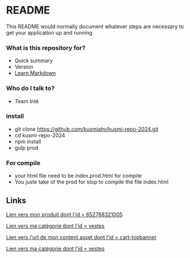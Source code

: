 # README #

This README would normally document whatever steps are necessary to get your application up and running.

### What is this repository for? ###

* Quick summary
* Version
* [Learn Markdown](https://github.com/kusmiahy/kusmi-repo)

### Who do I talk to? ###

* Team Inté

### install ###
* git clone https://github.com/kusmiahy/kusmi-repo-2024.git
* cd kusmi-repo-2024
* npm install
* gulp prod

### For compile ###
* your html file need to be index.prod.html for compile 
* You juste take of the prod for stop to compile the file index.html 

## Links ##

<!--Lien vers une fiche produit-->
<a href="$url('Product-Show','pid','652788321005')$">Lien vers mon produit dont l'id = 652788321005 </a>
<!-- Lien vers une page categories -->
<a href="$url('Search-Show','cgid','vestes')$">Lien vers ma catégorie dont l'id = vestes</a>
<!-- Lien vers une page de contenu -->
<a href="$url('Page-Show','cid','cart-topbanner')$">Lien vers l'url de mon content asset dont l'id = cart-topbanner</a>
<!-- Lien vers une page seasonal show (noël) -->
<a href="$url('Seasonal-Show','cid','')$">Lien vers ma catégorie dont l'id = vestes</a>
